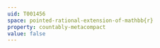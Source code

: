 ```yaml
---
uid: T001456
space: pointed-rational-extension-of-mathbb{r}
property: countably-metacompact
value: false
---
```

